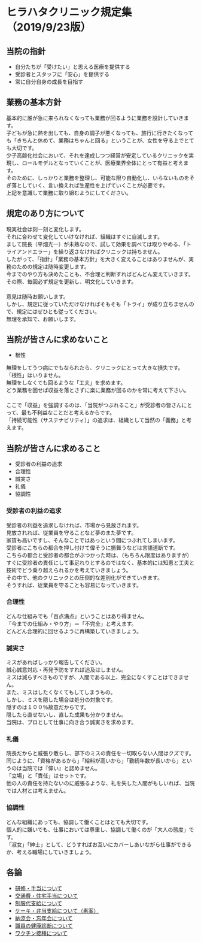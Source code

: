 ﻿# ヒラハタクリニック規定集（2019/9/23版）

## 当院の指針

* 自分たちが「受けたい」と思える医療を提供する
* 受診者とスタッフに「安心」を提供する
* 常に自分自身の成長を目指す

## 業務の基本方針

基本的に誰が急に来られなくなっても業務が回るように業務を設計していきます。  
子どもが急に熱を出しても、自身の調子が悪くなっても、旅行に行きたくなっても「きちんと休めて、業務はちゃんと回る」ということが、女性を守る上でとても大切です。  
少子高齢化社会において、それを達成しつつ経営が安定しているクリニックを実現し、ロールモデルとなっていくことが、医療業界全体にとって有益と考えます。  
そのために、しっかりと業務を整理し、可能な限り自動化し、いらないものをそぎ落としていく、言い換えれば生産性を上げていくことが必要です。  
上記を意識して業務に取り組むようにしてください。  

## 規定のあり方について

現実社会は刻一刻と変化します。  
それに合わせて変化していけなければ、組織はすぐに自滅します。  
まして院長（平畑光一）が未熟なので、試して効果を調べては取りやめる、「トライアンドエラー」を繰り返さなければクリニックは持ちません。  
したがって、「指針」「業務の基本方針」を大きく変えることはありませんが、実務のための規定は随時変更します。  
今までのやり方も決めたことも、不合理と判断すればどんどん変えていきます。  
その際、毎回必ず規定を更新し、明文化していきます。  
　  
意見は随時お願いします。  
しかし、規定に従っていただけなければそもそも「トライ」が成り立ちませんので、規定にはぜひとも従ってください。  
無理を承知で、お願いします。  

## 当院が皆さんに求めないこと

* 根性

無理をしてうつ病にでもなられたら、クリニックにとって大きな損失です。  
「根性」はいりません。  
無理をしなくても回るような「工夫」を求めます。  
どう業務を回せば収益を落とさずに楽に業務が回るのかを常に考えて下さい。  
　  
ここで「収益」を強調するのは、「当院がつぶれること」が受診者の皆さんにとって、最も不利益なことだと考えるからです。  
「持続可能性（サステナビリティ）」の追求は、組織として当然の「義務」と考えます。  

## 当院が皆さんに求めること

* 受診者の利益の追求
* 合理性
* 誠実さ
* 礼儀
* 協調性

### 受診者の利益の追求

受診者の利益を追求しなければ、市場から見放されます。  
見放されれば、従業員を守ることなど夢のまた夢です。  
家賃も高いですし、そんなことではあっという間につぶれてしまいます。  
受診者にこちらの都合を押し付けて偉そうに振舞うなどは言語道断です。  
こちらの都合と受診者の都合がぶつかった時は、（もちろん限度はありますが）すぐに受診者の責任にして事足れりとするのではなく、基本的には知恵と工夫と技術でどう乗り越えられるかを考えていきましょう。  
その中で、他のクリニックとの圧倒的な差別化ができていきます。  
そうすれば、従業員を守ることも容易になっていきます。  

### 合理性

どんな仕組みでも「百点満点」ということはあり得ません。  
「今までの仕組み・やり方」＝「不完全」と考えます。  
どんどん合理的に回せるように再構築していきましょう。  

### 誠実さ

ミスがあればしっかり報告してください。  
誠心誠意対応・再発予防をすれば追及はしません。  
ミスは減らすべきものですが、人間である以上、完全になくすことはできません。  
また、ミスはしたくなくてもしてしまうもの。  
しかし、ミスを隠した場合は処分の対象です。  
隠すのは１００％故意だからです。  
隠したら直せないし、直した成果も分かりません。  
当院は、プロとして仕事に向き合う誠実さを求めます。  

### 礼儀

院長だからと威張り散らし、部下のミスの責任を一切取らない人間はクズです。  
同じように、「資格があるから」「給料が高いから」「勤続年数が長いから」というのは当院では『偉い』と認めません。  
「立場」と「責任」はセットです。  
他の人の責任を持たないのに威張るような、礼を失した人間がもしいれば、当院では人材とは考えません。  

### 協調性

どんな組織にあっても、協調して働くことはとても大切です。  
個人的に嫌いでも、仕事においては尊重し、協調して働くのが「大人の態度」です。  
「淑女」「紳士」として、どうすればお互いにカバーしあいながら仕事ができるか、考える職場にしていきましょう。  

## 各論

* [研修・手当について](./training.md)
* [交通費・住宅手当について](./koutuu.md)
* [制服代支給について](./uniform.md)
* [ケーキ・弁当支給について（素案）](./cake.md)
* [納涼会・忘年会について](./bounenkai.md)
* [職員の健康診断について](staff_health_check.md)
* [ワクチン接種について](vaccine.md)
